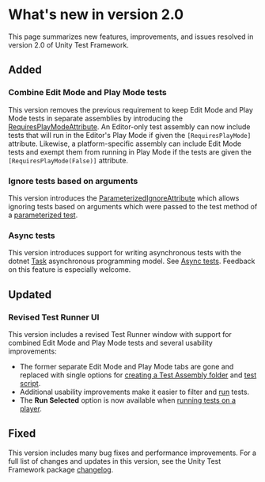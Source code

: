 # What's new in version 2.0

This page summarizes new features, improvements, and issues resolved in version 2.0 of Unity Test Framework. 

## Added

### Combine Edit Mode and Play Mode tests

This version removes the previous requirement to keep Edit Mode and Play Mode tests in separate assemblies by introducing the [RequiresPlayModeAttribute](xref:UnityEngine.TestTools.RequiresPlayModeAttribute). An Editor-only test assembly can now include tests that will run in the Editor's Play Mode if given the `[RequiresPlayMode]` attribute. Likewise, a platform-specific assembly can include Edit Mode tests and exempt them from running in Play Mode if the tests are given the `[RequiresPlayMode(False)]` attribute.

### Ignore tests based on arguments

This version introduces the [ParameterizedIgnoreAttribute](xref:UnityEngine.TestTools.ParameterizedIgnoreAttribute) which allows ignoring tests based on arguments which were passed to the test method of a [parameterized test](./reference-tests-parameterized.md).

### Async tests

This version introduces support for writing asynchronous tests with the dotnet [Task](https://docs.microsoft.com/en-us/dotnet/csharp/programming-guide/concepts/async/task-asynchronous-programming-model) asynchronous programming model. See [Async tests](./reference-async-tests.md). Feedback on this feature is especially welcome.

## Updated

### Revised Test Runner UI

This version includes a revised Test Runner window with support for combined Edit Mode and Play Mode tests and several usability improvements:
* The former separate Edit Mode and Play Mode tabs are gone and replaced with single options for [creating a Test Assembly folder](./workflow-create-test-assembly.md) and [test script](./workflow-create-test.md). 
* Additional usability improvements make it easier to filter and [run](./workflow-run-test.md) tests. 
* The **Run Selected** option is now available when [running tests on a player](./workflow-run-playmode-test-standalone.md).

## Fixed

This version includes many bug fixes and performance improvements. For a full list of changes and updates in this version, see the Unity Test Framework package [changelog](https://docs.unity3d.com/Packages/com.unity.test-framework@2.0/changelog/CHANGELOG.html).
